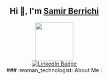 <div align="center">
    <h2 align="center">
     <b> Hi 👋, I'm
       <a href="https://www.linkedin.com/in/samirberrichi/" target="_blank" >Samir Berrichi</a>
      </b>
    </h2>
 </div>

<div id="header" align="center">
  <img src="https://media.giphy.com/media/M9gbBd9nbDrOTu1Mqx/giphy.gif" width="100"/>
<div id="badges">
  <a href="https://www.linkedin.com/in/samirberrichi/">
    <img src="https://img.shields.io/badge/LinkedIn-blue?style=for-the-badge&logo=linkedin&logoColor=white" alt="LinkedIn Badge"/>
  </a>
</div>
    ### :woman_technologist: About Me :
</div>


